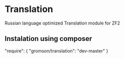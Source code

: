# Translation
Russian language optimized Translation module for ZF2

Instalation using composer
--------------------------

"require": {
  "gromson/translation": "dev-master"
}

